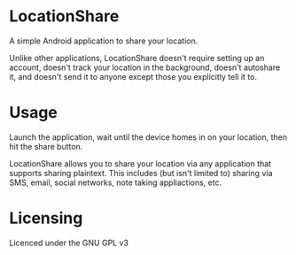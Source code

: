 LocationShare
=============

A simple Android application to share your location.

Unlike other applications, LocationShare doesn't require setting up an account, doesn't track your location in the background, doesn't autoshare it, and doesn't send it to anyone except those you explicitly tell it to.


Usage
=====

Launch the application, wait until the device homes in on your location, then hit the share button.

LocationShare allows you to share your location via any application that supports sharing plaintext. This includes (but isn't limited to) sharing via SMS, email, social networks, note taking appliactions, etc.

Licensing
=========
Licenced under the GNU GPL v3
